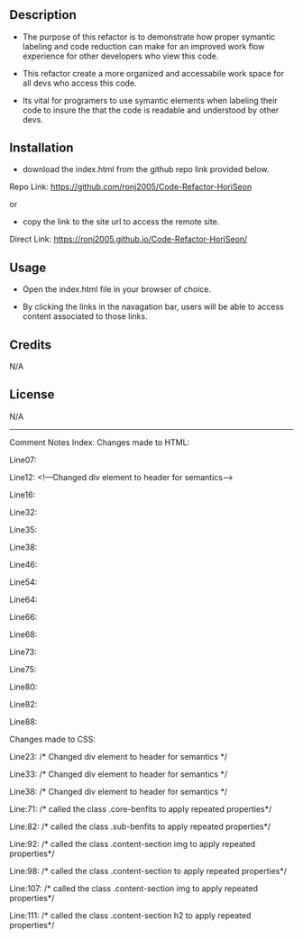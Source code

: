 # <Horiseon repository>

## Description

- The purpose of this refactor is to demonstrate how proper symantic labeling and code reduction can make for an improved work flow experience for other developers who view this code.

- This refactor create a more organized and accessabile work space for all devs who access this code.

- Its vital for programers to use symantic elements when labeling their code to insure the that the code is readable and understood by other devs.

## Installation

- download the index.html from the github repo link provided below.

Repo Link: https://github.com/ronj2005/Code-Refactor-HoriSeon

or

- copy the link to the site url to access the remote site.

Direct Link: https://ronj2005.github.io/Code-Refactor-HoriSeon/

## Usage
- Open the index.html file in your browser of choice.

- By clicking the links in the navagation bar, users will be able to access content associated to those links.

## Credits
 N/A

## License
N/A

---

Comment Notes Index: Changes made to HTML:

Line07: <!--Changed website title to match header-->

Line12: <!—Changed div element to header for semantics-->

Line16: <!--Changed div element to nav for semantics-->

Line32: <!--Changed div element to figure for semantics and to mark up a photo in a document-->

Line35: <!--Changed div element to section for semantics-->

Line38: <!--Changed div element to figcaption for semantics-->

Line46: <!--Changed div element to figcaption for semantics-->

Line54: <!--Changed div element to figcaption for semantics-->

Line64: <!--Changed div element to aside for semantics and created a class called benefits.-->

Line66: <!--Changed div element to figure for semantics and to mark up a photo in a document-->

Line68: <!--applied alt attribute for icon-->

Line73: <!--Changed div element to figure for semantics and to mark up a photo in a document-->

Line75: <!--applied alt attribute for icon-->

Line80: <!--Changed div element to figure for semantics and to mark up a photo in a document-->

Line82: <!--applied alt attribute for icon-->

Line88: <!--Changed div element to footer for semantics-->

Changes made to CSS:

Line23: /* Changed div element to header for semantics */

Line33: /* Changed div element to header for semantics */

Line38: /* Changed div element to header for semantics */

Line:71: /* called the class .core-benfits to apply repeated properties*/

Line:82: /* called the class .sub-benfits to apply repeated properties*/

Line:92: /* called the class .content-section  img to apply repeated properties*/

Line:98: /* called the class .content-section to apply repeated properties*/

Line:107: /* called the class .content-section  img to apply repeated properties*/

Line:111: /* called the class .content-section  h2 to apply repeated properties*/


